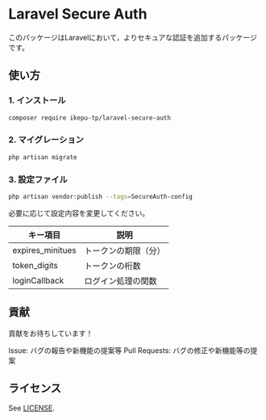 # Laravel Secure Auth

このパッケージはLaravelにおいて，よりセキュアな認証を追加するパッケージです。

## 使い方

### 1. インストール

```bash
composer require ikepu-tp/laravel-secure-auth
```

### 2. マイグレーション

```bash
php artisan migrate
```

### 3. 設定ファイル

```bash
php artisan vendor:publish --tags=SecureAuth-config
```

必要に応じて設定内容を変更してください。

| キー項目         | 説明                 |
| ---------------- | -------------------- |
| expires_minitues | トークンの期限（分） |
| token_digits     | トークンの桁数       |
| loginCallback    | ログイン処理の関数   |

## 貢献

貢献をお待ちしています！

Issue: バグの報告や新機能の提案等
Pull Requests: バグの修正や新機能等の提案

## ライセンス

See [LICENSE](./LICENSE).
